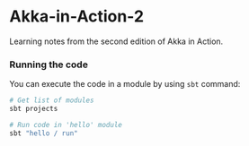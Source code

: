 # Akka-in-Action-2

Learning notes from the second edition of Akka in Action.

### Running the code

You can execute the code in a module by using `sbt` command:

```bash
# Get list of modules
sbt projects

# Run code in 'hello' module
sbt "hello / run"
```
